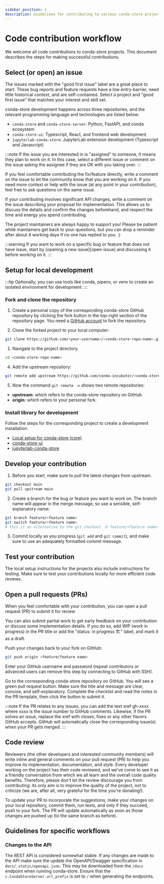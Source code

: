 ```yaml
---
sidebar_position: 1
description: Guidelines for contributing to various conda-store projects
---
```


# Code contribution workflow

We welcome all code contributions to conda-store projects.
This document describes the steps for making successful contributions.

## Select (or open) an issue

The issues marked with the "good first issue" label are a great place to start. These bug reports and feature requests have a low entry-barrier, need little historical context, and are self-contained. Select a project and "good first issue" that matches your interest and skill set.

conda-store development happens across three repositories, and the relevant programming language and technologies are listed below:

* `conda-store` and `conda-store-server`: Python, FastAPI, and conda ecosystem
* `conda-store-ui`: Typescript, React, and frontend web development
* `jupyterlab-conda-store`: JupyterLab extension development (Typescript and Javascript)

:::note
If the issue you are interested in is "assigned" to someone, it means they plan to work on it. In this case, select a different issue or comment on the issue asking the assignee if they are OK with you taking over.
:::

If you feel comfortable contributing the fix/feature directly, write a comment on the issue to let the community know that you are working on it. If you need more context or help with the issue (at any point in your contribution), feel free to ask questions on the same issue.

If your contributing involves significant API changes, write a comment on the issue describing your proposal for implementation. This allows us to discuss the details and confirm the changes beforehand, and respect the time and energy you spend contributing.

The project maintainers are always happy to support you! Please be patient while maintainers get back to your questions, but you can drop a reminder after about 4 working days if no one has replied to you. :)

:::warning
If you want to work on a specific bug or feature that does not have issue, start by [opening a new issue][open-issue] and discussing it before working on it.
:::

## Setup for local development

:::tip
Optionally, you can use tools like conda, pipenv, or venv to create an isolated environment for development.
:::

### Fork and clone the repository

1. Create a personal copy of the corresponding conda-store GitHub repository by clicking the fork button in the top-right section of the repository page. You need a [GitHub account](https://github.com/) to fork the repository.

2. Clone the forked project to your local computer:

```bash
git clone https://github.com/<your-username>/<conda-store-repo-name>.git
```

1. Navigate to the project directory.

```bash
cd <conda-store-repo-name>
```

4. Add the upstream repository:

```bash
git remote add upstream https://github.com/conda-incubator/<conda-store-repo-name>.git
```

5. Now the command `git remote -v` shows two remote repositories:

* **upstream:** which refers to the conda-store repository on GitHub.
* **origin:** which refers to your personal fork.

### Install library for development

Follow the steps for the corresponding project to create a development installation:

* [Local setup for conda-store (core)][local-install-conda-store]
* [conda-store-ui][local-install-conda-store-ui]
* [jupyterlab-conda-store][local-install-jlab-conda-store]

## Develop your contribution

1. Before you start, make sure to pull the latest changes from upstream.

```bash
git checkout main
git pull upstream main
```

2. Create a branch for the bug or feature you want to work on. The branch name will appear in the merge message, so use a sensible, self-explanatory name:

```bash
git branch feature/<feature name>
git switch feature/<feature name>
# this is an alternative to the git checkout -b feature/<feature name> command
```

3. Commit locally as you progress (`git add` and `git commit`), and make sure to use an adequately formatted commit message.

## Test your contribution

The local setup instructions for the projects also include instructions for testing.
Make sure to test your contributions locally for more efficient code reviews.

## Open a pull requests (PRs)

When you feel comfortable with your contribution, you can open a pull request (PR) to submit it for review

You can also submit partial work to get early feedback on your contribution or discuss some implementation details. If you do so, add WIP (work in progress) in the PR title or add the "status: in progress 🏗" label, and mark it as a draft.

Push your changes back to your fork on GitHub:

```bash
git push origin <feature/feature name>
```

Enter your GitHub username and password (repeat contributors or advanced users can remove this step by connecting to GitHub with SSH).

Go to the corresponding conda-store repository on GitHub. You will see a green pull request button. Make sure the title and message are clear, concise, and self-explanatory. Complete the checklist and read the notes in the PR template, then click the button to submit it.

:::note
If the PR relates to any issues, you can add the text xref gh-xxxx where xxxx is the issue number to GitHub comments. Likewise, if the PR solves an issue, replace the xref with closes, fixes or any other flavors GitHub accepts. GitHub will automatically close the corresponding issue(s) when your PR gets merged.
:::

## Code review

Reviewers (the other developers and interested community members) will write inline and general comments on your pull request (PR) to help you improve its implementation, documentation, and style. Every developer working on the project has their code reviewed, and we've come to see it as a friendly conversation from which we all learn and the overall code quality benefits. Therefore, please don't let the review discourage you from contributing: its only aim is to improve the quality of the project, not to criticize (we are, after all, very grateful for the time you're donating!).

To update your PR to incorporate the suggestions, make your changes on your local repository, commit them, run tests, and only if they succeed, push to your fork. The PR will update automatically as soon as those changes are pushed up (to the same branch as before).

## Guidelines for specific workflows

### Changes to the API

The REST API is considered somewhat stable. If any changes are made to
the API make sure the update the OpenAPI/Swagger specification in
`docs/_static/openapi.json`. This may be downloaded from the `/docs`
endpoint when running conda-store. Ensure that the
`c.CondaStoreServer.url_prefix` is set to `/` when generating the
endpoints.

<!-- Internal links -->

[open-issues]: /community/contribute/issues
[local-install-conda-store]: /community/contribute/local-setup-core
[local-install-conda-store-ui]: /community/contribute/local-setup-ui
[local-install-jlab-conda-store]: /community/contribute/local-setup-labextension
